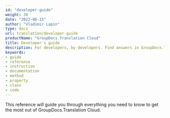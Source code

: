 ```yaml
---
id: "developer-guide"
weight: 30
date: "2022-06-15"
author: "Vladimir Lapin"
type: docs
url: translation/developer-guide
productName: "GroupDocs.Translation Cloud"
title: Developer's guide
description: For developers, by developers. Find answers in GroupDocs.Translation Cloud developer's reference and start building your translation applications.
keywords:
- guide
- reference
- instruction
- documentation
- method
- property
- class
- code
---
```


This reference will guide you through everything you need to know to get the most out of GroupDocs.Translation Cloud.

